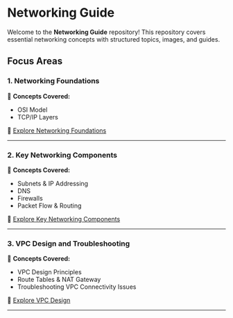 # Networking Guide

Welcome to the **Networking Guide** repository! This repository covers essential networking concepts with structured topics, images, and guides.

## Focus Areas

### 1. Networking Foundations  
📌 **Concepts Covered:**
- OSI Model
- TCP/IP Layers
  
📂 [Explore Networking Foundations](./Foundations/README.md)

---

### 2. Key Networking Components  
📌 **Concepts Covered:**
- Subnets & IP Addressing
- DNS
- Firewalls
- Packet Flow & Routing

📂 [Explore Key Networking Components](./Key_Components/README.md)

---

### 3. VPC Design and Troubleshooting  
📌 **Concepts Covered:**
- VPC Design Principles
- Route Tables & NAT Gateway
- Troubleshooting VPC Connectivity Issues

📂 [Explore VPC Design](./VPC_Design/README.md)

---
